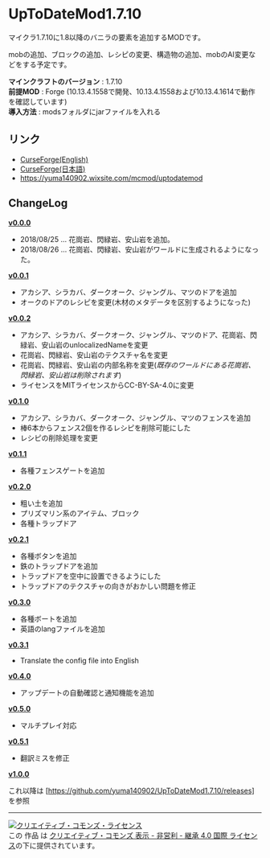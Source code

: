 # UpToDateMod1.7.10
マイクラ1.7.10に1.8以降のバニラの要素を追加するMODです。

mobの追加、ブロックの追加、レシピの変更、構造物の追加、mobのAI変更などをする予定です。

**マインクラフトのバージョン** : 1.7.10 \
**前提MOD** : Forge (10.13.4.1558で開発、10.13.4.1558および10.13.4.1614で動作を確認しています) \
**導入方法** : modsフォルダにjarファイルを入れる

## リンク
 - [CurseForge(English)](https://minecraft.curseforge.com/projects/uptodatemod)
 - [CurseForge(日本語)](https://minecraft.curseforge.com/projects/uptodatemod/pages/for-japanese)
 - https://yuma140902.wixsite.com/mcmod/uptodatemod
 
 

## ChangeLog
**[v0.0.0](https://github.com/yuma140902/UpToDateMod1.7.10/releases/tag/v0.0.0_2018-08-26)**
 - 2018/08/25 ... 花崗岩、閃緑岩、安山岩を追加。
 - 2018/08/26 ... 花崗岩、閃緑岩、安山岩がワールドに生成されるようになった。
 
**[v0.0.1](https://github.com/yuma140902/UpToDateMod1.7.10/releases/tag/v0.0.1)**
 - アカシア、シラカバ、ダークオーク、ジャングル、マツのドアを追加
 - オークのドアのレシピを変更(木材のメタデータを区別するようになった)

**[v0.0.2](https://github.com/yuma140902/UpToDateMod1.7.10/releases/tag/v0.0.2)**
 - アカシア、シラカバ、ダークオーク、ジャングル、マツのドア、花崗岩、閃緑岩、安山岩のunlocalizedNameを変更
 - 花崗岩、閃緑岩、安山岩のテクスチャ名を変更
 - 花崗岩、閃緑岩、安山岩の内部名称を変更(*既存のワールドにある花崗岩、閃緑岩、安山岩は削除されます*)
 - ライセンスをMITライセンスからCC-BY-SA-4.0に変更
 
**[v0.1.0](https://github.com/yuma140902/UpToDateMod1.7.10/releases/tag/v0.1.0)**
 - アカシア、シラカバ、ダークオーク、ジャングル、マツのフェンスを追加
 - 棒6本からフェンス2個を作るレシピを削除可能にした
 - レシピの削除処理を変更
 
**[v0.1.1](https://github.com/yuma140902/UpToDateMod1.7.10/releases/tag/v0.1.1)**
 - 各種フェンスゲートを追加

**[v0.2.0](https://github.com/yuma140902/UpToDateMod1.7.10/releases/tag/v0.2.0)**
 - 粗い土を追加
 - プリズマリン系のアイテム、ブロック
 - 各種トラップドア

**[v0.2.1](https://github.com/yuma140902/UpToDateMod1.7.10/releases/tag/v0.2.1)**
 - 各種ボタンを追加
 - 鉄のトラップドアを追加
 - トラップドアを空中に設置できるようにした
 - トラップドアのテクスチャの向きがおかしい問題を修正

**[v0.3.0](https://github.com/yuma140902/UpToDateMod1.7.10/releases/tag/v0.3.0)**
 - 各種ボートを追加
 - 英語のlangファイルを追加

**[v0.3.1](https://github.com/yuma140902/UpToDateMod1.7.10/releases/tag/v0.3.1)**
 - Translate the config file into English

**[v0.4.0](https://github.com/yuma140902/UpToDateMod1.7.10/releases/tag/v0.4.0)**
 - アップデートの自動確認と通知機能を追加

**[v0.5.0](https://github.com/yuma140902/UpToDateMod1.7.10/releases/tag/v0.5.0)**
 - マルチプレイ対応

**[v0.5.1](https://github.com/yuma140902/UpToDateMod1.7.10/releases/tag/v0.5.1)**
 - 翻訳ミスを修正
 
**[v1.0.0](https://github.com/yuma140902/UpToDateMod1.7.10/releases/tag/v1.0.0)**

これ以降は [https://github.com/yuma140902/UpToDateMod1.7.10/releases] を参照

----

<a rel="license" href="http://creativecommons.org/licenses/by-nc-sa/4.0/"><img alt="クリエイティブ・コモンズ・ライセンス" style="border-width:0" src="https://i.creativecommons.org/l/by-nc-sa/4.0/88x31.png" /></a><br />この 作品 は <a rel="license" href="http://creativecommons.org/licenses/by-nc-sa/4.0/">クリエイティブ・コモンズ 表示 - 非営利 - 継承 4.0 国際 ライセンス</a>の下に提供されています。
